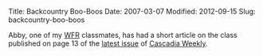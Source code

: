 Title: Backcountry Boo-Boos
Date: 2007-03-07
Modified: 2012-09-15
Slug: backcountry-boo-boos

Abby, one of my <a href="http://www.pig-monkey.com/2007/01/08/everybody-loves-a-medic/">WFR</a> classmates, has had a short article on the class published on page 13 of the <a href="http://www.cascadiaweekly.com/pdfs/issues/200710.pdf" >latest issue</a> of <a href="http://www.cascadiaweekly.com/" >Cascadia Weekly</a>.
